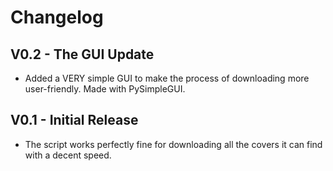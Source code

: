 # Changelog

## V0.2 - The GUI Update
- Added a VERY simple GUI to make the process of downloading more user-friendly. Made with PySimpleGUI.

## V0.1 - Initial Release
- The script works perfectly fine for downloading all the covers it can find with a decent speed.